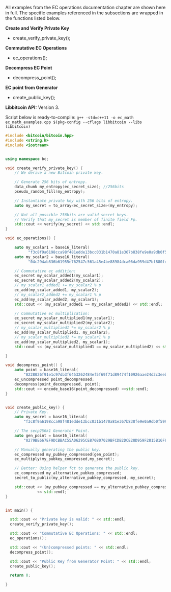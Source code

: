 All examples from the EC operations documentation chapter are shown here in full. The specific examples referenced in the subsections are wrapped in the functions listed below.

**Create and Verify Private Key**
* create_verify_private_key();

**Commutative EC Operations**
* ec_operations();

**Decompress EC Point**
* decompress_point();

**EC point from Generator**
* create_public_key();

**Libbitcoin API:** Version 3.

Script below is ready-to-compile: `g++ -std=c++11 -o ec_math ec_math_examples.cpp $(pkg-config --cflags libbitcoin --libs libbitcoin)`

```c++
#include <bitcoin/bitcoin.hpp>
#include <string.h>
#include <iostream>


using namespace bc;

void create_verify_private_key() {
    // We derive a new Bitcoin private key.

    // Generate 256 bits of entropy.
    data_chunk my_entropy(ec_secret_size); //256bits
    pseudo_random_fill(my_entropy);

    // Instantiate private key with 256 bits of entropy.
    auto my_secret = to_array<ec_secret_size>(my_entropy);

    // Not all possible 256bits are valid secret keys.
    // Verify that my_secret is member of finite field Fp.
    std::cout << verify(my_secret) << std::endl;
}

void ec_operations() {

    auto my_scalar1 = base16_literal(
          "f3c8f9a6198cca98f481edde13bcc031b1470a81e367b838fe9e0a9db0f5993d");
    auto my_scalar2 = base16_literal(
          "04c294ab836b61955e762547c561a45e4be88984dca06da959d47bf880fd92f4");

    // Commutative ec addition:
    ec_secret my_scalar_added1(my_scalar1);
    ec_secret my_scalar_added2(my_scalar2);
    // my_scalar1_added1 += my_scalar2 % p
    ec_add(my_scalar_added1, my_scalar2);
    // my_scalar2_added2 += my_scalar1 % p
    ec_add(my_scalar_added2, my_scalar1);
    std::cout << (my_scalar_added1 == my_scalar_added2) << std::endl;

    // Commutative ec multiplication:
    ec_secret my_scalar_multiplied1(my_scalar1);
    ec_secret my_scalar_multiplied2(my_scalar2);
    // my_scalar_multiplied1 *= my_scalar2 % p
    ec_add(my_scalar_multiplied1, my_scalar2);
    // my_scalar_multiplied2 *= my_scalar1 % p
    ec_add(my_scalar_multiplied2, my_scalar1);
    std::cout << (my_scalar_multiplied1 == my_scalar_multiplied2) << std::endl;

}

void decompress_point() {
    auto point = base16_literal(
        "0228026f91e1c97db3f6453262484ef5f69f71d89474f10926aae24d3c3eeb5f00");
    ec_uncompressed point_decompressed;
    decompress(point_decompressed, point);
    std::cout << encode_base16(point_decompressed) <<std::endl;
}


void create_public_key() {
    // Private Key.
    auto my_secret = base16_literal(
        "f3c8f9a6198cca98f481edde13bcc031b1470a81e367b838fe9e0a9db0f5993d");

    // The secp256k1 Generator Point.
    auto gen_point = base16_literal(
        "0279BE667EF9DCBBAC55A06295CE870B07029BFCDB2DCE28D959F2815B16F81798");

    // Manually generating the public key.
    ec_compressed my_pubkey_compressed(gen_point);
    ec_multiply(my_pubkey_compressed,my_secret);

    // Better: Using helper fct to generate the public key.
    ec_compressed my_alternative_pubkey_compressed;
    secret_to_public(my_alternative_pubkey_compressed, my_secret);

    std::cout << (my_pubkey_compressed == my_alternative_pubkey_compressed)
              << std::endl;
}


int main() {

  std::cout << "Private key is valid: " << std::endl;
  create_verify_private_key();

  std::cout << "Commutative EC Operations: " << std::endl;
  ec_operations();

  std::cout << "(Un)compressed points: " << std::endl;
  decompress_point();

  std::cout << "Public Key from Generator Point: " << std::endl;
  create_public_key();

  return 0;

}

```
